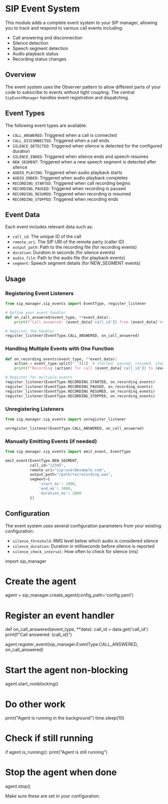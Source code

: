 # SIP Event System

This module adds a complete event system to your SIP manager, allowing you to track and respond to various call events including:

- Call answering and disconnection
- Silence detection
- Speech segment detection
- Audio playback status
- Recording status changes

## Overview

The event system uses the Observer pattern to allow different parts of your code to subscribe to events without tight coupling. The central `SipEventManager` handles event registration and dispatching.

## Event Types

The following event types are available:

- `CALL_ANSWERED`: Triggered when a call is connected
- `CALL_DISCONNECTED`: Triggered when a call ends
- `SILENCE_DETECTED`: Triggered when silence is detected for the configured duration
- `SILENCE_ENDED`: Triggered when silence ends and speech resumes
- `NEW_SEGMENT`: Triggered when a new speech segment is detected after silence
- `AUDIO_PLAYING`: Triggered when audio playback starts
- `AUDIO_ENDED`: Triggered when audio playback completes
- `RECORDING_STARTED`: Triggered when call recording begins
- `RECORDING_PAUSED`: Triggered when recording is paused
- `RECORDING_RESUMED`: Triggered when recording is resumed
- `RECORDING_STOPPED`: Triggered when recording ends

## Event Data

Each event includes relevant data such as:

- `call_id`: The unique ID of the call
- `remote_uri`: The SIP URI of the remote party (caller ID)
- `output_path`: Path to the recording file (for recording events)
- `duration`: Duration in seconds (for silence events)
- `audio_file`: Path to the audio file (for playback events)
- `segment`: Speech segment details (for NEW_SEGMENT events)

## Usage

### Registering Event Listeners

```python
from sip_manager.sip_events import EventType, register_listener

# Define your event handler
def on_call_answered(event_type, **event_data):
    print(f"Call answered: {event_data['call_id']} from {event_data['remote_uri']}")

# Register the handler
register_listener(EventType.CALL_ANSWERED, on_call_answered)
```

### Handling Multiple Events with One Function

```python
def on_recording_events(event_type, **event_data):
    action = event_type.split("_")[1]  # started, paused, resumed, stopped
    print(f"Recording {action} for call {event_data['call_id']} to {event_data['output_path']}")

# Register for multiple events
register_listener(EventType.RECORDING_STARTED, on_recording_events)
register_listener(EventType.RECORDING_PAUSED, on_recording_events)
register_listener(EventType.RECORDING_RESUMED, on_recording_events)
register_listener(EventType.RECORDING_STOPPED, on_recording_events)
```

### Unregistering Listeners

```python
from sip_manager.sip_events import unregister_listener

unregister_listener(EventType.CALL_ANSWERED, on_call_answered)
```

### Manually Emitting Events (if needed)

```python
from sip_manager.sip_events import emit_event, EventType

emit_event(EventType.NEW_SEGMENT, 
           call_id="12345",
           remote_uri="sip:user@example.com",
           output_path="/path/to/recording.wav",
           segment={
               'start_ms': 1000,
               'end_ms': 3000,
               'duration_ms': 2000
           })
```

## Configuration

The event system uses several configuration parameters from your existing configuration:

- `silence_threshold`: RMS level below which audio is considered silence
- `silence_duration`: Duration in milliseconds before silence is reported
- `silence_check_interval`: How often to check for silence (ms)







import sip_manager

# Create the agent
agent = sip_manager.create_agent(config_path='config.yaml')

# Register an event handler
def on_call_answered(event_type, **data):
    call_id = data.get('call_id')
    print(f"Call answered: {call_id}")

agent.register_event(sip_manager.EventType.CALL_ANSWERED, on_call_answered)

# Start the agent non-blocking
agent.start_nonblocking()

# Do other work
print("Agent is running in the background")
time.sleep(10)

# Check if still running
if agent.is_running():
    print("Agent is still running")

# Stop the agent when done
agent.stop()



Make sure these are set in your configuration.